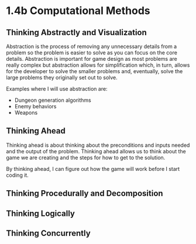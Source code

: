 # 1.4b Computational Methods

## Thinking Abstractly and Visualization

Abstraction is the process of removing any unnecessary details from a problem so the problem is easier to solve as you can focus on the core details. Abstraction is important for game design as most problems are really complex but abstraction allows for simplification which, in turn, allows for the developer to solve the smaller problems and, eventually, solve the large problems they originally set out to solve.

Examples where I will use abstraction are:

* Dungeon generation algorithms
* Enemy behaviors
* Weapons

## Thinking Ahead

Thinking ahead is about thinking about the preconditions and inputs needed and the output of the problem. Thinking ahead allows us to think about the game we are creating and the steps for how to get to the solution.

By thinking ahead, I can figure out how the game will work before I start coding it.

## Thinking Procedurally and Decomposition

## Thinking Logically

## Thinking Concurrently
